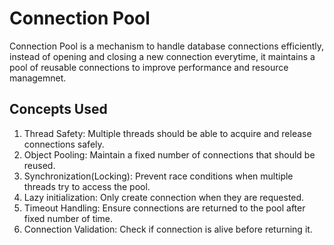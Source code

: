 # Connection Pool 

Connection Pool is a mechanism to handle database connections efficiently, instead of opening and closing a new connection everytime, it maintains a pool of reusable connections to improve performance and resource managemnet.


## Concepts Used

1. Thread Safety: Multiple threads should be able to acquire and release connections safely.
2. Object Pooling: Maintain a fixed number of connections that should be reused. 
3. Synchronization(Locking): Prevent race conditions when multiple threads try to access the pool. 
4. Lazy initialization: Only create connection when they are requested.
5. Timeout Handling: Ensure connections are returned to the pool after fixed number of time.
6. Connection Validation: Check if connection is alive before returning it.